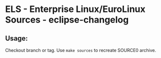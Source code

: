 # ELS - Enterprise Linux/EuroLinux Sources - eclipse-changelog
 
## Usage:
  Checkout branch or tag. Use `make sources` to recreate  SOURCE0 archive.
